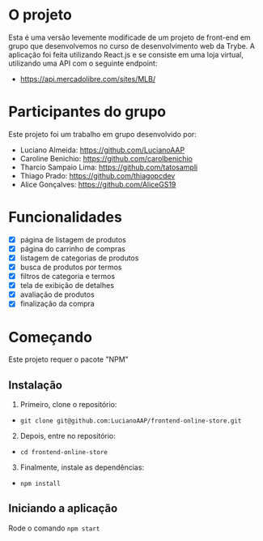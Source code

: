 # O projeto

Esta é uma versão levemente modificade de um projeto de front-end em grupo que desenvolvemos no curso de desenvolvimento web da Trybe. A aplicação foi feita utilizando React.js e se consiste em uma loja virtual, utilizando uma API com o seguinte endpoint:

- https://api.mercadolibre.com/sites/MLB/

# Participantes do grupo

Este projeto foi um trabalho em grupo desenvolvido por:

- Luciano Almeida: https://github.com/LucianoAAP
- Caroline Benichio: https://github.com/carolbenichio
- Tharcio Sampaio Lima: https://github.com/tatosampli
- Thiago Prado: https://github.com/thiagopcdev
- Alice Gonçalves: https://github.com/AliceGS19

# Funcionalidades

- [x] página de listagem de produtos
- [x] página do carrinho de compras
- [x] listagem de categorias de produtos
- [x] busca de produtos por termos
- [x] filtros de categoria e termos
- [x] tela de exibição de detalhes
- [x] avaliação de produtos
- [x] finalização da compra

# Começando

Este projeto requer o pacote "NPM"

## Instalação

1. Primeiro, clone o repositório:
- `git clone git@github.com:LucianoAAP/frontend-online-store.git`
2. Depois, entre no repositório:
- `cd frontend-online-store`
3. Finalmente, instale as dependências:
- `npm install`

## Iniciando a aplicação

Rode o comando `npm start`